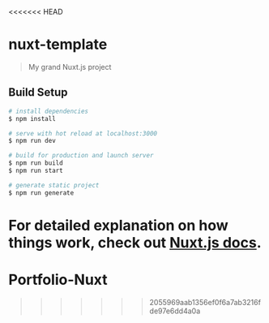 <<<<<<< HEAD
# nuxt-template

> My grand Nuxt.js project

## Build Setup

```bash
# install dependencies
$ npm install

# serve with hot reload at localhost:3000
$ npm run dev

# build for production and launch server
$ npm run build
$ npm run start

# generate static project
$ npm run generate
```

For detailed explanation on how things work, check out [Nuxt.js docs](https://nuxtjs.org).
=======
# Portfolio-Nuxt
>>>>>>> 2055969aab1356ef0f6a7ab3216fde97e6dd4a0a
